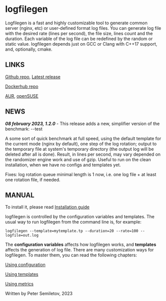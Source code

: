 # logfilegen

Logfilegen is a fast and highly customizable tool to generate common server (nginx, etc) or user-defined format log files. You can generate log file with the desired rate (lines per second), the file size, lines count and the duration. Each variable of the log file can be redefined by the random or static value. logfilegen depends just on GCC or Clang with C++17 support, and, optionally, cmake.

## LINKS

[Github repo](https://github.com/psemiletov/logfilegen), [Latest release](https://github.com/psemiletov/logfilegen/releases/latest)

[Dockerhub repo](https://hub.docker.com/r/psemiletov/logfilegen/general)

[AUR](https://aur.archlinux.org/packages/logfilegen), [openSUSE](https://software.opensuse.org/package/logfilegen)


## NEWS

***08 february 2023, 1.2.0*** - This release adds a new, simplifier version of the benchmark: --test

A some sort of quick benchmark at full speed, using the default template for the current mode (nginx by default), one step of the log rotation; output to the temporary file at system's temporary directory (the output log will be deleted after all is done). Result, in lines per second, may vary depended on the randomizer engine work and use of gzip.
Useful to run on the clean installation, when we have no configs and templates yet.

Fixes: log rotation queue minimal length is 1 now, i.e. one log file + at least one rotation file, if needed.

## MANUAL

To install it, please read [Installation guide](inst.md)

logfilegen is controlled by the configuration variables and templates. The usual way to run logfilegen from the command line is, for example:


```console
logfilegen --template=mytemplate.tp --duration=20 --rate=100 --logfile=out.log
```

The **configuration variables** affects how logfilegen works, and **templates** affects the  generation of log file. There are many customization ways for logfilegen. To master them, you can read the following chapters:


[Using configuration](config.md)

[Using templates](templates.md)

[Using metrics](metrics.md)


Written by Peter Semiletov, 2023
